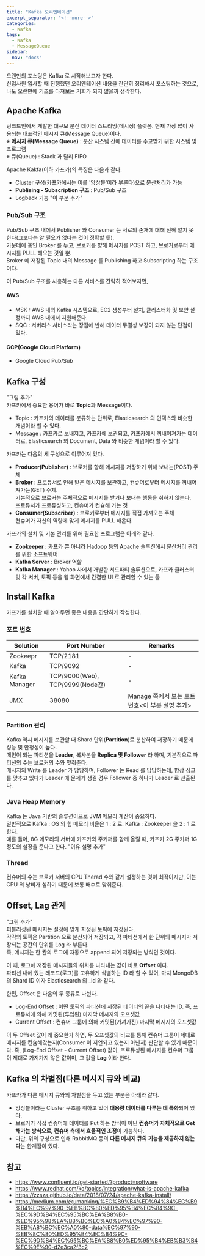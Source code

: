 ```yaml
---
title: "Kafka 오리엔테이션"
excerpt_separator: "<!--more-->"
categories:
  - Kafka
tags:
  - Kafka
  - MessageQueue
sidebar:
  nav: "docs"
---
```

오랜만의 포스팅은 Kafka 로 시작해보고자 한다.  
신입사원 입사할 때 진행했던 오리엔테이션 내용을 간단히 정리해서 포스팅하는 것으로, 나도 오랜만에 기초를 다져보는 기회가 되지 않을까 생각한다.

## Apache Kafka
링크드인에서 개발한 대규모 분산 데이터 스트리밍(메시징) 플랫폼. 현재 가장 많이 사용되는 대표적인 메시지 큐(Message Queue)이다.  
※ **메시지 큐(Message Queue)** : 분산 시스템 간에 데이터를 주고받기 위한 시스템 및 프로그램  
※ 큐(Queue) : Stack 과 달리 FIFO

Apache Kakfa(이하 카프카)의 특징은 다음과 같다.
* Cluster 구성(카프카에서는 이를 '앙상블'이라 부른다)으로 분산처리가 가능
* **Publising - Subscription 구조** : Pub/Sub 구조
* Logback 기능 "이 부분 추가"

### Pub/Sub 구조
Pub/Sub 구조 내에서 Publisher 와 Consumer 는 서로의 존재에 대해 전혀 알지 못한다(그보다는 알 필요가 없다는 것이 정확할 듯).  
가운데에 놓인 Broker 를 두고, 브로커를 향해 메시지를 POST 하고, 브로커로부터 메시지를 PULL 해오는 것일 뿐.  
Broker 에 저장된 Topic 내의 Message 를 Publishing 하고 Subscripting 하는 구조이다.

이 Pub/Sub 구조를 사용하는 다른 서비스를 간략히 적어보자면,
#### AWS
* MSK : AWS 내의 Kafka 시스템으로, EC2 생성부터 설치, 클러스터화 및 보안 설정까지 AWS 내에서 지원해준다.
* SQC : 서버리스 서비스라는 장점에 반해 데이터 무결성 보장이 되지 않는 단점이 있다. 
#### GCP(Google Cloud Platform)
* Google Cloud Pub/Sub

## Kafka 구성
"그림 추가"  
카프카에서 중요한 용어가 바로 **Topic**과 **Message**이다.  
* Topic : 카프카의 데이터를 분류하는 단위로, Elasticsearch 의 인덱스와 비슷한 개념이라 할 수 있다.
* Message : 카프카로 보내지고, 카프카에 보관되고, 카프카에서 꺼내어져가는 데이터로,  Elasticsearch 의 Document, Data 와 비슷한 개념이라 할 수 있다.

카프카는 다음의 세 구성으로 이루어져 있다.
* **Producer(Publisher)** : 브로커를 향해 메시지를 저장하기 위해 보내는(POST) 주체
* **Broker** : 프로듀서로 인해 받은 메시지를 보관하고, 컨슈머로부터 메시지를 꺼내어져가는(GET) 주체.  
  기본적으로 브로커는 주체적으로 메시지를 받거나 보내는 행동을 취하지 않는다.  
  프로듀서가 프로듀싱하고, 컨슈머가 컨슘해 가는 것
* **Consumer(Subscriber)** : 브로커로부터 메시지를 직접 가져오는 주체  
  컨슈머가 자신의 역량에 맞게 메시지를 PULL 해온다.

카프카의 설치 및 기본 관리를 위해 필요한 프로그램은 아래와 같다.
* **Zookeeper** : 카프카 뿐 아니라 Hadoop 등의 Apache 솔루션에서 분산처리 관리를 위한 소프트웨어
* **Kafka Server** : Broker 역할
* **Kafka Manager** : Yahoo 사에서 개발한 서드파티 솔루션으로, 카프카 클러스터 및 각 서버, 토픽 등을 웹 화면에서 간결한 UI 로 관리할 수 있는 툴

## Install Kafka
카프카를 설치할 때 알아두면 좋은 내용을 간단하게 작성한다.

### 포트 번호
|Solution|Port Number|Remarks|
|------|---|---|
|Zookeepr|TCP/2181|-|
|Kafka|TCP/9092|-|
|Kafka Manager|TCP/9000(Web), TCP/9999(Node간)|-|
|JMX|38080|Manage 쪽에서 보는 포트번호<이 부분 설명 추가>|

### Partition 관리
Kafka 역시 메시지를 보관할 때 Shard 단위(**Partition**)로 분산하여 저장하기 때문에 성능 및 안정성이 높다.  
메인이 되는 파티션을 **Leader**, 복사본을 **Replica 및 Follower** 라 하며, 기본적으로 파티션의 수는 브로커의 수와 맞춰준다.  
메시지의 Write 를 Leader 가 담당하며, Follower 는 Read 를 담당하는데, 항상 싱크를 맞추고 있다가 Leader 에 문제가 생길 경우 Follower 중 하나가 Leader 로 선출된다.

### Java Heap Memory
Kafka 는 Java 기반의 솔루션이므로 JVM 메모리 계산이 중요하다.  
일반적으로 Kafka : OS 의 힙 메모리 비율은 1 : 2 로. Kafka : Zookeeper 을 2 : 1 로 한다.  
예를 들어, 8G 메모리의 서버에 카프카와 주키퍼를 함께 올릴 때, 카프카 2G 주키퍼 1G 정도의 설정을 준다고 한다. "이유 설명 추가"

### Thread
컨슈머의 수는 브로커 서버의 CPU Therad 수와 같게 설정하는 것이 최적이지만, 이는 CPU 의 낭비가 심하기 때문에 보통 배수로 맞춰준다.

## Offset, Lag 관계
"그림 추가"  
퍼블리싱된 메시지는 설정에 맞게 지정된 토픽에 저장된다.  
각각의 토픽은 Partition 으로 분산되어 저장되고, 각 파티션에서 한 단위의 메시지가 저장되는 공간의 단위를 Log 라 부른다.  
즉, 메시지는 한 칸의 로그에 자동으로 append 되어 저장되는 방식인 것이다.

이 때, 로그에 저장된 메시지들의 위치를 나타내는 값이 바로 **Offset** 이다.  
파티션 내에 있는 레코드(로그)를 고유하게 식별하는 ID 라 할 수 있어, 마치 MongoDB 의 Shard ID 이자 Elasticsearch 의 _id 와 같다.  

한편, Offset 은 다음의 두 종류로 나뉜다.
* Log-End Offset : 어떤 토픽의 파티션에 저장된 데이터의 끝을 나타내는 ID. 즉, 프로듀서에 의해 커밋된(투입된) 마지막 메시지의 오프셋값
* Current Offset : 컨슈머 그룹에 의해 커밋된(가져가진) 마지막 메시지의 오프셋값

이 두 Offset 값이 왜 중요한가 하면, 두 오프셋값의 비교를 통해 컨슈머 그룹이 제대로 메시지를 컨슘해갔는지(Consumer 이 지연되고 있는지 아닌지) 판단할 수 있기 때문이다.
즉, (Log-End Offset - Current Offset) 값이, 프로듀싱된 메시지를 컨슈머 그룹이 제대로 가져가지 않은 값이며, 그 값을 **Lag** 이라 한다.

## Kafka 의 차별점(다른 메시지 큐와 비교)
카프카가 다른 메시지 큐와의 차별점을 두고 있는 부분은 아래와 같다.
* 앙상블이라는 Cluster 구조를 취하고 있어 **대용량 데이터를 다루는 데 특화**되어 있다.
* 브로커가 직접 컨슈머에 데이터를 Put 하는 방식이 아닌 **컨슈머가 자체적으로 Get 해가는 방식으로, 컨슈머 측에서 효율적인 조정**이 가능하다.
* 다만, 위의 구성으로 인해 RabbitMQ 등의 **다른 메시지 큐의 기능을 제공하지 않는다**는 한계점이 있다.

## 참고
* https://www.confluent.io/get-started/?product=software
* https://www.redhat.com/ko/topics/integration/what-is-apache-kafka
* https://zzsza.github.io/data/2018/07/24/apache-kafka-install/
* https://medium.com/@umanking/%EC%B9%B4%ED%94%84%EC%B9%B4%EC%97%90-%EB%8C%80%ED%95%B4%EC%84%9C-%EC%9D%B4%EC%95%BC%EA%B8%B0-%ED%95%98%EA%B8%B0%EC%A0%84%EC%97%90-%EB%A8%BC%EC%A0%80-data%EC%97%90-%EB%8C%80%ED%95%B4%EC%84%9C-%EC%9D%B4%EC%95%BC%EA%B8%B0%ED%95%B4%EB%B3%B4%EC%9E%90-d2e3ca2f3c2
